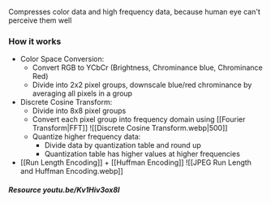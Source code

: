 Compresses color data and high frequency data, because human eye can't perceive them well
### How it works
- Color Space Conversion:
	- Convert RGB to YCbCr (Brightness, Chrominance blue, Chrominance Red)
	- Divide into 2x2 pixel groups, downscale blue/red chrominance by averaging all pixels in a group
- Discrete Cosine Transform:
	- Divide into 8x8 pixel groups
	- Convert each pixel group into frequency domain using [[Fourier Transform|FFT]]
	![[Discrete Cosine Transform.webp|500]]
	- Quantize higher frequency data:
		- Divide data by quantization table and round up
		- Quantization table has higher values at higher frequencies
- [[Run Length Encoding]] + [[Huffman Encoding]] ![[JPEG Run Length and Huffman Encoding.webp]]

##### Resource youtu.be/Kv1Hiv3ox8I
